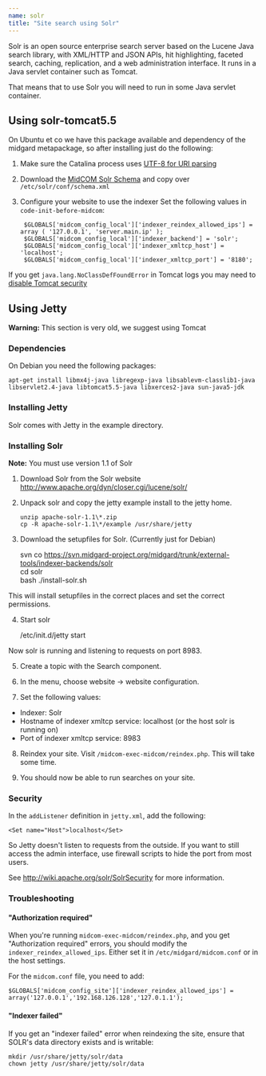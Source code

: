```yaml
---
name: solr
title: "Site search using Solr"
---
```

Solr is an open source enterprise search server based on the Lucene Java search library, with XML/HTTP and JSON APIs, hit highlighting, faceted search, caching, replication, and a web administration interface. It runs in a Java servlet container such as Tomcat.

That means that to use Solr you will need to run in some Java servlet container. 

##  Using solr-tomcat5.5

On Ubuntu et co we have this package available and dependency of the midgard metapackage, so after installing just do the following:

1. Make sure the Catalina process uses [UTF-8 for URI parsing][utf8]
2. Download the [MidCOM Solr Schema][schema] and copy over `/etc/solr/conf/schema.xml`
3. Configure your website to use the indexer
   Set the following values in  `code-init-before-midcom`:

        $GLOBALS['midcom_config_local']['indexer_reindex_allowed_ips'] = array ( '127.0.0.1', 'server.main.ip' );
        $GLOBALS['midcom_config_local']['indexer_backend'] = 'solr';
        $GLOBALS['midcom_config_local']['indexer_xmltcp_host'] = 'localhost';
        $GLOBALS['midcom_config_local']['indexer_xmltcp_port'] = '8180';
        
    
If you get `java.lang.NoClassDefFoundError` in Tomcat logs you may need to [disable Tomcat security][secerror]

[utf8]: http://wiki.apache.org/tomcat/FAQ/CharacterEncoding#Q2
[schema]: http://trac.midgard-project.org/browser/trunk/external-tools/indexer-backends/solr/schema.xml
[secerror]: http://yousefourabi.com/blog/2007/12/running-solr-on-debian-with-tomcat/

## Using Jetty

**Warning:** This section is very old, we suggest using Tomcat

### Dependencies
On Debian you need the following packages:

    apt-get install libmx4j-java libregexp-java libsablevm-classlib1-java libservlet2.4-java libtomcat5.5-java libxerces2-java sun-java5-jdk

### Installing Jetty

Solr comes with Jetty in the example directory. 

### Installing Solr

**Note:** You must use version 1.1 of Solr

1. Download Solr from the Solr website
<http://www.apache.org/dyn/closer.cgi/lucene/solr/>

2. Unpack solr and copy the jetty example install to the jetty home.

       unzip apache-solr-1.1\*.zip  
       cp -R apache-solr-1.1\*/example /usr/share/jetty

3. Download the setupfiles for Solr. (Currently just for Debian)

    svn co https://svn.midgard-project.org/midgard/trunk/external-tools/indexer-backends/solr  
    cd solr  
    bash ./install-solr.sh

This will install setupfiles in the correct places and set the correct permissions.

4. Start solr

    /etc/init.d/jetty start

Now solr is running and listening to requests on port 8983.

5. Create a topic with the Search component. 

6. In the menu, choose website -> website configuration. 

7. Set the following values:

  * Indexer: Solr
  * Hostname of indexer xmltcp service: localhost (or the host solr is running on)
  * Port of indexer xmltcp service: 8983

8. Reindex your site.
Visit `/midcom-exec-midcom/reindex.php`. This will take some time.

9. You should now be able to run searches on your site. 

### Security

In the `addListener` definition in `jetty.xml`, add the following:

    <Set name="Host">localhost</Set>

So Jetty doesn't listen to requests from the outside. If you want to still access the admin interface, use firewall scripts to hide the port from most users. 

See <http://wiki.apache.org/solr/SolrSecurity> for more information.

### Troubleshooting

#### "Authorization required"

When you're running `midcom-exec-midcom/reindex.php`, and you get "Authorization required" errors, you should modify the `indexer_reindex_allowed_ips`. Either set it in `/etc/midgard/midcom.conf` or in the host settings.

For the `midcom.conf` file, you need to add:

    $GLOBALS['midcom_config_site']['indexer_reindex_allowed_ips'] = array('127.0.0.1','192.168.126.128','127.0.1.1');

#### "Indexer failed"

If you get an "indexer failed" error when reindexing the site, ensure that SOLR's data directory exists and is writable:

    mkdir /usr/share/jetty/solr/data  
    chown jetty /usr/share/jetty/solr/data
